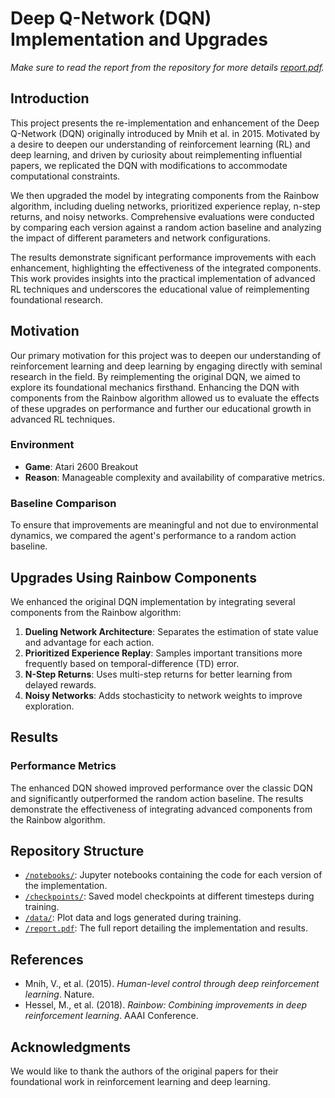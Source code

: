 # Deep Q-Network (DQN) Implementation and Upgrades

*Make sure to read the report from the repository for more details [report.pdf](report.pdf).*

## Introduction

This project presents the re-implementation and enhancement of the Deep Q-Network (DQN) originally introduced by Mnih et al. in 2015. Motivated by a desire to deepen our understanding of reinforcement learning (RL) and deep learning, and driven by curiosity about reimplementing influential papers, we replicated the DQN with modifications to accommodate computational constraints.

We then upgraded the model by integrating components from the Rainbow algorithm, including dueling networks, prioritized experience replay, n-step returns, and noisy networks. Comprehensive evaluations were conducted by comparing each version against a random action baseline and analyzing the impact of different parameters and network configurations.

The results demonstrate significant performance improvements with each enhancement, highlighting the effectiveness of the integrated components. This work provides insights into the practical implementation of advanced RL techniques and underscores the educational value of reimplementing foundational research.

## Motivation

Our primary motivation for this project was to deepen our understanding of reinforcement learning and deep learning by engaging directly with seminal research in the field. By reimplementing the original DQN, we aimed to explore its foundational mechanics firsthand. Enhancing the DQN with components from the Rainbow algorithm allowed us to evaluate the effects of these upgrades on performance and further our educational growth in advanced RL techniques.

### Environment

- **Game**: Atari 2600 Breakout
- **Reason**: Manageable complexity and availability of comparative metrics.

### Baseline Comparison

To ensure that improvements are meaningful and not due to environmental dynamics, we compared the agent's performance to a random action baseline.

## Upgrades Using Rainbow Components

We enhanced the original DQN implementation by integrating several components from the Rainbow algorithm:

1. **Dueling Network Architecture**: Separates the estimation of state value and advantage for each action.
2. **Prioritized Experience Replay**: Samples important transitions more frequently based on temporal-difference (TD) error.
3. **N-Step Returns**: Uses multi-step returns for better learning from delayed rewards.
4. **Noisy Networks**: Adds stochasticity to network weights to improve exploration.

## Results

### Performance Metrics

The enhanced DQN showed improved performance over the classic DQN and significantly outperformed the random action baseline. The results demonstrate the effectiveness of integrating advanced components from the Rainbow algorithm.

## Repository Structure

- [`/notebooks/`](notebooks/): Jupyter notebooks containing the code for each version of the implementation.
- [`/checkpoints/`](checkpoints/): Saved model checkpoints at different timesteps during training.
- [`/data/`](data/): Plot data and logs generated during training.
- [`/report.pdf`](report.pdf): The full report detailing the implementation and results.

## References

- Mnih, V., et al. (2015). *Human-level control through deep reinforcement learning*. Nature.
- Hessel, M., et al. (2018). *Rainbow: Combining improvements in deep reinforcement learning*. AAAI Conference.

## Acknowledgments

We would like to thank the authors of the original papers for their foundational work in reinforcement learning and deep learning.